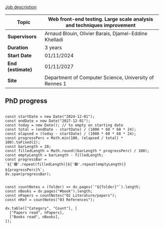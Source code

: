 [Job description](https://www.diverse-team.fr/positions/front-end-analysis/)

| **Topic**          | Web front-end testing. Large scale analysis and techniques improvement |
| ------------------ | ---------------------------------------------------------------------- |
| **Supervisors**    | Arnaud Blouin, Olivier Barais, Djamel-Eddine Khelladi                  |
| **Duration**       | 3 years                                                                |
| **Start Date**     | 01/11/2024                                                             |
| **End (estimate)** | 01/11/2027                                                             |
| **Site**           | Department of Computer Science, University of Rennes 1                 |
## PhD progress

```dataviewjs

const startDate = new Date("2024-12-01");
const endDate = new Date("2027-12-01");
const today = new Date(); // to empty on starting date
const total = (endDate - startDate) / (1000 * 60 * 60 * 24);
const elapsed = (today - startDate) / (1000 * 60 * 60 * 24);
const progressPerc = Math.min(100, (elapsed / total) * 100).toFixed(2);
const barLength = 28;
const filledLength = Math.round((barLength * progressPerc) / 100);
const emptyLength = barLength - filledLength;
const progressBar = `${'🟩'.repeat(filledLength)}${'🟪'.repeat(emptyLength)} ${progressPerc}%`;
dv.span(progressBar);

```

```dataviewjs

const countNotes = (folder) => dv.pages(`"${folder}"`).length;
const nBooks = dv.pages("#book").length;
const nPapers = countNotes("02 Literature/papers");
const nRef = countNotes("03 References");

dv.table(["Category", "Count"], [
  ["Papers read", nPapers],
  ["Books read", nBooks],
]);


```